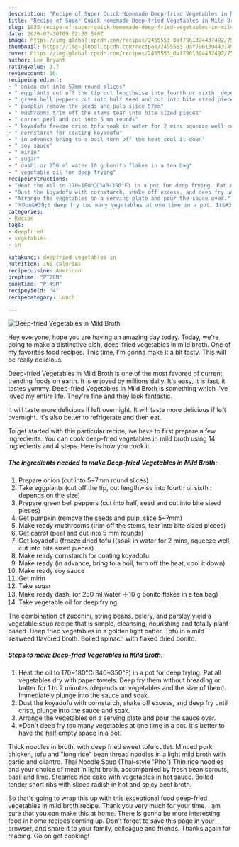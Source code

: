 ```yaml
---
description: "Recipe of Super Quick Homemade Deep-fried Vegetables in Mild Broth"
title: "Recipe of Super Quick Homemade Deep-fried Vegetables in Mild Broth"
slug: 1835-recipe-of-super-quick-homemade-deep-fried-vegetables-in-mild-broth
date: 2020-07-30T09:02:30.540Z
image: https://img-global.cpcdn.com/recipes/2455553_0af7961394437492/751x532cq70/deep-fried-vegetables-in-mild-broth-recipe-main-photo.jpg
thumbnail: https://img-global.cpcdn.com/recipes/2455553_0af7961394437492/751x532cq70/deep-fried-vegetables-in-mild-broth-recipe-main-photo.jpg
cover: https://img-global.cpcdn.com/recipes/2455553_0af7961394437492/751x532cq70/deep-fried-vegetables-in-mild-broth-recipe-main-photo.jpg
author: Lee Bryant
ratingvalue: 3.7
reviewcount: 10
recipeingredient:
- " onion cut into 57mm round slices"
- " eggplants cut off the tip cut lengthwise into fourth or sixth  depends on the size"
- " green bell peppers cut into half seed and cut into bite sized pieces"
- " pumpkin remove the seeds and pulp slice 57mm"
- " mushrooms trim off the stems tear into bite sized pieces"
- " carrot peel and cut into 5 mm rounds"
- " koyadofu freeze dried tofu soak in water for 2 mins squeeze well cut into bite sized pieces"
- " cornstarch for coating koyadofu"
- " in advance bring to a boil turn off the heat cool it down"
- " soy sauce"
- " mirin"
- " sugar"
- " dashi or 250 ml water 10 g bonito flakes in a tea bag"
- " vegetable oil for deep frying"
recipeinstructions:
- "Heat the oil to 170~180℃(340~350°F) in a pot for deep frying. Pat all vegetables dry with paper towels. Deep fry them without breading or batter for 1 to 2 minutes (depends on vegetables and the size of them). Immediately plunge into the sauce and soak."
- "Dust the koyadofu with cornstarch, shake off excess, and deep fry until crisp, plunge into the sauce and soak."
- "Arrange the vegetables on a serving plate and pour the sauce over."
- "※Don&#39;t deep fry too many vegetables at one time in a pot. It&#39;s better to have the half empty space in a pot."
categories:
- Recipe
tags:
- deepfried
- vegetables
- in

katakunci: deepfried vegetables in 
nutrition: 166 calories
recipecuisine: American
preptime: "PT26M"
cooktime: "PT49M"
recipeyield: "4"
recipecategory: Lunch

---
```



![Deep-fried Vegetables in Mild Broth](https://img-global.cpcdn.com/recipes/2455553_0af7961394437492/751x532cq70/deep-fried-vegetables-in-mild-broth-recipe-main-photo.jpg)

Hey everyone, hope you are having an amazing day today. Today, we're going to make a distinctive dish, deep-fried vegetables in mild broth. One of my favorites food recipes. This time, I'm gonna make it a bit tasty. This will be really delicious.

Deep-fried Vegetables in Mild Broth is one of the most favored of current trending foods on earth. It is enjoyed by millions daily. It's easy, it is fast, it tastes yummy. Deep-fried Vegetables in Mild Broth is something which I've loved my entire life. They're fine and they look fantastic.

It will taste more delicious if left overnight. It will taste more delicious if left overnight. It&#39;s also better to refrigerate and then eat.


To get started with this particular recipe, we have to first prepare a few ingredients. You can cook deep-fried vegetables in mild broth using 14 ingredients and 4 steps. Here is how you cook it.

<!--inarticleads1-->

##### The ingredients needed to make Deep-fried Vegetables in Mild Broth:

1. Prepare  onion (cut into 5~7mm round slices)
1. Take  eggplants (cut off the tip, cut lengthwise into fourth or sixth : depends on the size)
1. Prepare  green bell peppers (cut into half, seed and cut into bite sized pieces)
1. Get  pumpkin (remove the seeds and pulp, slice 5~7mm)
1. Make ready  mushrooms (trim off the stems, tear into bite sized pieces)
1. Get  carrot (peel and cut into 5 mm rounds)
1. Get  koyadofu (freeze dried tofu )(soak in water for 2 mins, squeeze well, cut into bite sized pieces)
1. Make ready  cornstarch for coating koyadofu
1. Make ready  (in advance, bring to a boil, turn off the heat, cool it down)
1. Make ready  soy sauce
1. Get  mirin
1. Take  sugar
1. Make ready  dashi (or 250 ml water ＋10 g bonito flakes in a tea bag)
1. Take  vegetable oil for deep frying


The combination of zucchini, string beans, celery, and parsley yield a vegetable soup recipe that is simple, cleansing, nourishing and totally plant-based. Deep‎ fried vegetables in a golden light batter. Tofu in a mild seaweed flavored broth. Boiled spinach with flaked dried bonito. 

<!--inarticleads2-->

##### Steps to make Deep-fried Vegetables in Mild Broth:

1. Heat the oil to 170~180℃(340~350°F) in a pot for deep frying. Pat all vegetables dry with paper towels. Deep fry them without breading or batter for 1 to 2 minutes (depends on vegetables and the size of them). Immediately plunge into the sauce and soak.
1. Dust the koyadofu with cornstarch, shake off excess, and deep fry until crisp, plunge into the sauce and soak.
1. Arrange the vegetables on a serving plate and pour the sauce over.
1. ※Don&#39;t deep fry too many vegetables at one time in a pot. It&#39;s better to have the half empty space in a pot.


Thick noodles in broth, with deep fried sweet tofu cutlet. Minced pork chicken, tofu and &#34;long rice&#34; bean thread noodles in a light mild broth with garlic and cilantro. Thai Noodle Soup (Thai-style &#34;Pho&#34;) Thin rice noodles and your choice of meat in light broth. accompanied by fresh bean sprouts, basil and lime. Steamed rice cake with vegetables in hot sauce. Boiled tender short ribs with sliced radish in hot and spicy beef broth. 

So that's going to wrap this up with this exceptional food deep-fried vegetables in mild broth recipe. Thank you very much for your time. I am sure that you can make this at home. There is gonna be more interesting food in home recipes coming up. Don't forget to save this page in your browser, and share it to your family, colleague and friends. Thanks again for reading. Go on get cooking!
